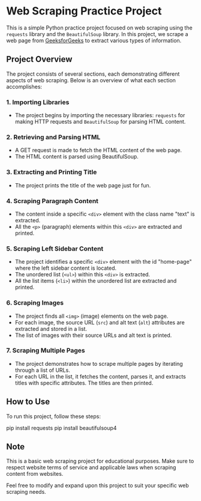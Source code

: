 # Web Scraping Practice Project

This is a simple Python practice project focused on web scraping using the `requests` library and the `BeautifulSoup` library. In this project, we scrape a web page from [GeeksforGeeks](https://www.geeksforgeeks.org/python-web-scraping-tutorial/) to extract various types of information.

## Project Overview

The project consists of several sections, each demonstrating different aspects of web scraping. Below is an overview of what each section accomplishes:

### 1. Importing Libraries

- The project begins by importing the necessary libraries: `requests` for making HTTP requests and `BeautifulSoup` for parsing HTML content.

### 2. Retrieving and Parsing HTML

- A GET request is made to fetch the HTML content of the web page.
- The HTML content is parsed using BeautifulSoup.

### 3. Extracting and Printing Title

- The project prints the title of the web page just for fun.

### 4. Scraping Paragraph Content

- The content inside a specific `<div>` element with the class name "text" is extracted.
- All the `<p>` (paragraph) elements within this `<div>` are extracted and printed.

### 5. Scraping Left Sidebar Content

- The project identifies a specific `<div>` element with the id "home-page" where the left sidebar content is located.
- The unordered list (`<ul>`) within this `<div>` is extracted.
- All the list items (`<li>`) within the unordered list are extracted and printed.

### 6. Scraping Images

- The project finds all `<img>` (image) elements on the web page.
- For each image, the source URL (`src`) and alt text (`alt`) attributes are extracted and stored in a list.
- The list of images with their source URLs and alt text is printed.

### 7. Scraping Multiple Pages

- The project demonstrates how to scrape multiple pages by iterating through a list of URLs.
- For each URL in the list, it fetches the content, parses it, and extracts titles with specific attributes. The titles are then printed.

## How to Use

To run this project, follow these steps:

pip install requests
pip install beautifulsoup4

## Note

This is a basic web scraping project for educational purposes. Make sure to respect website terms of service and applicable laws when scraping content from websites.

Feel free to modify and expand upon this project to suit your specific web scraping needs.

